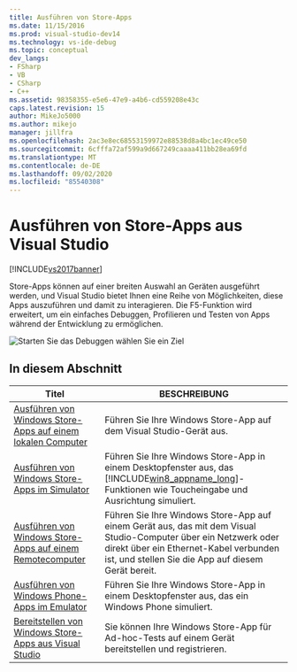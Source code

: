 ```yaml
---
title: Ausführen von Store-Apps
ms.date: 11/15/2016
ms.prod: visual-studio-dev14
ms.technology: vs-ide-debug
ms.topic: conceptual
dev_langs:
- FSharp
- VB
- CSharp
- C++
ms.assetid: 98358355-e5e6-47e9-a4b6-cd559208e43c
caps.latest.revision: 15
author: MikeJo5000
ms.author: mikejo
manager: jillfra
ms.openlocfilehash: 2ac3e8ec68553159972e88538d8a4bc1ec49ce50
ms.sourcegitcommit: 6cfffa72af599a9d667249caaaa411bb28ea69fd
ms.translationtype: MT
ms.contentlocale: de-DE
ms.lasthandoff: 09/02/2020
ms.locfileid: "85540308"
---
```

# <a name="run-store-apps-from-visual-studio"></a>Ausführen von Store-Apps aus Visual Studio
[!INCLUDE[vs2017banner](../includes/vs2017banner.md)]

Store-Apps können auf einer breiten Auswahl an Geräten ausgeführt werden, und Visual Studio bietet Ihnen eine Reihe von Möglichkeiten, diese Apps auszuführen und damit zu interagieren. Die F5-Funktion wird erweitert, um ein einfaches Debuggen, Profilieren und Testen von Apps während der Entwicklung zu ermöglichen.

 ![Starten Sie das Debuggen wählen Sie ein Ziel](../debugger/media/vsrun-dropdownlist.png "VSRUN_DropDownList")

## <a name="in-this-section"></a>In diesem Abschnitt

|Titel|BESCHREIBUNG|
|-|-|
|[Ausführen von Windows Store-Apps auf einem lokalen Computer](../debugger/run-windows-store-apps-on-the-local-machine.md)|Führen Sie Ihre Windows Store-App auf dem Visual Studio-Gerät aus.|
|[Ausführen von Windows Store-Apps im Simulator](../debugger/run-windows-store-apps-in-the-simulator.md)|Führen Sie Ihre Windows Store-App in einem Desktopfenster aus, das [!INCLUDE[win8_appname_long](../includes/win8-appname-long-md.md)]-Funktionen wie Toucheingabe und Ausrichtung simuliert.|
|[Ausführen von Windows Store-Apps auf einem Remotecomputer](../debugger/run-windows-store-apps-on-a-remote-machine.md)|Führen Sie Ihre Windows Store-App auf einem Gerät aus, das mit dem Visual Studio-Computer über ein Netzwerk oder direkt über ein Ethernet-Kabel verbunden ist, und stellen Sie die App auf diesem Gerät bereit.|
|[Ausführen von Windows Phone-Apps im Emulator](../debugger/run-windows-phone-apps-in-the-emulator.md)|Führen Sie Ihre Windows Store-App in einem Desktopfenster aus, das ein Windows Phone simuliert.|
|[Bereitstellen von Windows Store-Apps aus Visual Studio](../debugger/deploy-windows-store-apps-from-visual-studio.md)|Sie können Ihre Windows Store-App für Ad-hoc-Tests auf einem Gerät bereitstellen und registrieren.|
